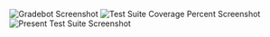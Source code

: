 ![Gradebot Screenshot](https://github.com/user-attachments/assets/1df600b0-e358-4574-8244-eacc5b21295c)
![Test Suite Coverage Percent Screenshot](https://github.com/user-attachments/assets/0b331ffb-3950-40c8-bfa1-8060ab2a0fb5)
![Present Test Suite Screenshot](https://github.com/user-attachments/assets/fac60dba-9cff-4dc5-8365-89552b91702c)
